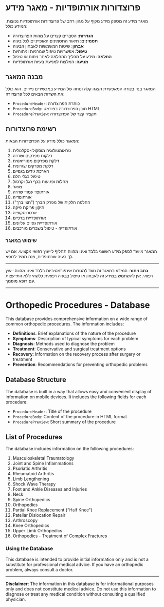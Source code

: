 # פרוצדורות אורתופדיות - מאגר מידע

מאגר מידע זה מספק מידע מקיף על מגוון רחב של פרוצדורות אורתופדיות נפוצות. המידע כולל:

- **הגדרות**: הסברים קצרים על מהות הפרוצדורה
- **תסמינים**: תיאור התסמינים האופייניים לכל בעיה
- **אבחון**: שיטות המשמשות לאבחון הבעיה
- **טיפול**: אפשרויות טיפול שמרניות וניתוחיות
- **החלמה**: מידע על תהליך ההחלמה לאחר ניתוח או טיפול
- **מניעה**: המלצות למניעת בעיות אורתופדיות

## מבנה המאגר

המאגר בנוי בצורה המאפשרת הצגה קלה ונוחה של המידע במכשירים ניידים. הוא כולל את השדות הבאים לכל פרוצדורה:

- `ProcedureHeader`: כותרת הפרוצדורה
- `ProcedureBody`: תוכן הפרוצדורה בפורמט HTML
- `ProcedurePreview`: תקציר קצר של הפרוצדורה

## רשימת פרוצדורות

המאגר כולל מידע על הפרוצדורות הבאות:

1. טראומטולוגיה מוסקולו-סקלטלית
2. דלקות מפרקים ושדרה
3. דלקת מפרקים מסוריאטית
4. דלקת מפרקים שגרונית
5. הארכת גידים בגפיים
6. טיפול בגלי הלם
7. מחלות ופגיעות בכף רגל וקרסול
8. צוואר
9. אורתופד עמוד שדרה
10. אורתופדיה
11. החלפה חלקית של מפרק הברך ("חצי ברך")
12. תיקון פריקת פיקה
13. ארטרוסקופיה
14. אורתופדיית ברכיים
15. אורתופדיית גפיים עליונים
16. אורתופדיה - טיפול בשברים מורכבים

### שימוש במאגר

המאגר מיועד לספק מידע ראשוני בלבד ואינו מהווה תחליף לייעוץ רפואי מקצועי. אם יש לך בעיה אורתופדית, פנה תמיד לרופא.

---

**כתב ויתור**: המידע במאגר זה נועד למטרות אינפורמטיביות בלבד ואינו מהווה ייעוץ רפואי. אין להשתמש במידע זה לאבחון או טיפול בבעיה רפואית כלשהי ללא התייעצות עם רופא מוסמך.

---

# Orthopedic Procedures - Database

This database provides comprehensive information on a wide range of common orthopedic procedures. The information includes:

- **Definitions**: Brief explanations of the nature of the procedure
- **Symptoms**: Description of typical symptoms for each problem
- **Diagnosis**: Methods used to diagnose the problem
- **Treatment**: Conservative and surgical treatment options
- **Recovery**: Information on the recovery process after surgery or treatment
- **Prevention**: Recommendations for preventing orthopedic problems

## Database Structure

The database is built in a way that allows easy and convenient display of information on mobile devices. It includes the following fields for each procedure:

- `ProcedureHeader`: Title of the procedure
- `ProcedureBody`: Content of the procedure in HTML format
- `ProcedurePreview`: Short summary of the procedure

## List of Procedures

The database includes information on the following procedures:

1. Musculoskeletal Traumatology
2. Joint and Spine Inflammations
3. Psoriatic Arthritis
4. Rheumatoid Arthritis
5. Limb Lengthening
6. Shock Wave Therapy
7. Foot and Ankle Diseases and Injuries
8. Neck
9. Spine Orthopedics
10. Orthopedics
11. Partial Knee Replacement ("Half Knee")
12. Patellar Dislocation Repair
13. Arthroscopy
14. Knee Orthopedics
15. Upper Limb Orthopedics
16. Orthopedics - Treatment of Complex Fractures

### Using the Database

This database is intended to provide initial information only and is not a substitute for professional medical advice. If you have an orthopedic problem, always consult a doctor.

---

**Disclaimer**: The information in this database is for informational purposes only and does not constitute medical advice. Do not use this information to diagnose or treat any medical condition without consulting a qualified physician.
